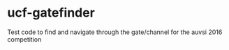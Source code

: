 # ucf-gatefinder
Test code to find and navigate through the gate/channel for the auvsi 2016 competition
